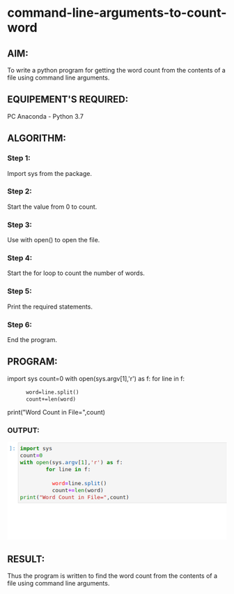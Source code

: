 # command-line-arguments-to-count-word
## AIM:
To write a python program for getting the word count from the contents of a file using command line arguments.
## EQUIPEMENT'S REQUIRED: 
PC
Anaconda - Python 3.7

## ALGORITHM:

### Step 1:

Import sys from the package.

### Step 2: 

Start the value from 0 to count.
 
### Step 3: 

Use with open() to open the file.

### Step 4:  

Start the for loop to count the number of words.

### Step 5: 

Print the required statements.

### Step 6: 

End the program.

## PROGRAM:

import sys
count=0
with open(sys.argv[1],'r') as f:
        for line in f:

          word=line.split()
          count+=len(word)
print("Word Count in File=",count)

### OUTPUT:

![](./command.png)

## RESULT:
Thus the program is written to find the word count from the contents of a file using command line arguments.
